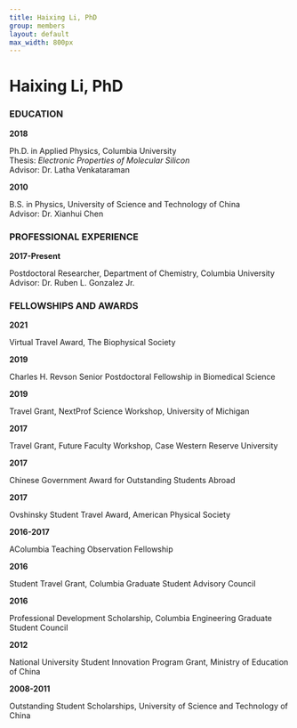 ```yaml
---
title: Haixing Li, PhD
group: members
layout: default
max_width: 800px
---
```


# Haixing Li, PhD

### EDUCATION
<div class="row" style="max-width: {{page.max_width}};">
<div class="col-sm col-sm-2"><strong>2018</strong></div><div class="col col-sm-10"><p>Ph.D. in Applied Physics, Columbia University<br>
	Thesis: <em>Electronic Properties of Molecular Silicon</em><br>
	Advisor: Dr. Latha Venkataraman</p></div>
<div class="col-sm col-sm-2"><strong>2010</strong></div><div class="col col-sm-10"><p>B.S. in Physics, University of Science and Technology of China<br>
		Advisor: Dr. Xianhui Chen</p></div>
</div>


### PROFESSIONAL EXPERIENCE
<div class="row" style="max-width: {{page.max_width}}">
<div class="col-sm col-sm-2"><strong>2017-Present</strong></div><div class="col col-sm-10"><p>Postdoctoral Researcher, Department of Chemistry, Columbia University<br>
	Advisor: Dr. Ruben L. Gonzalez Jr.</p></div>
	
</div>



### FELLOWSHIPS AND AWARDS
<div class="row" style="max-width: {{page.max_width}}">
<div class="col-sm col-sm-2"><strong>2021</strong></div><div class="col col-sm-10"><p>Virtual Travel Award, The Biophysical Society</p></div>
<div class="col-sm col-sm-2"><strong>2019</strong></div><div class="col col-sm-10"><p>Charles H. Revson Senior Postdoctoral Fellowship in Biomedical Science</p></div>
<div class="col-sm col-sm-2"><strong>2019</strong></div><div class="col col-sm-10"><p>Travel Grant, NextProf Science Workshop, University of Michigan</p></div>
<div class="col-sm col-sm-2"><strong>2017</strong></div><div class="col col-sm-10"><p>Travel Grant, Future Faculty Workshop, Case Western Reserve University</p></div>
<div class="col-sm col-sm-2"><strong>2017</strong></div><div class="col col-sm-10"><p>Chinese Government Award for Outstanding Students Abroad</p></div>
<div class="col-sm col-sm-2"><strong>2017</strong></div><div class="col col-sm-10"><p>Ovshinsky Student Travel Award, American Physical Society</p></div>
<div class="col-sm col-sm-2"><strong>2016-2017</strong></div><div class="col col-sm-10"><p>AColumbia Teaching Observation Fellowship</p></div>
<div class="col-sm col-sm-2"><strong>2016</strong></div><div class="col col-sm-10"><p>Student Travel Grant, Columbia Graduate Student Advisory Council</p></div>
<div class="col-sm col-sm-2"><strong>2016</strong></div><div class="col col-sm-10"><p>Professional Development Scholarship, Columbia Engineering Graduate Student Council</p></div>
<div class="col-sm col-sm-2"><strong>2012</strong></div><div class="col col-sm-10"><p>National University Student Innovation Program Grant, Ministry of Education of China</p></div>
<div class="col-sm col-sm-2"><strong>2008-2011</strong></div><div class="col col-sm-10"><p>Outstanding Student Scholarships, University of Science and Technology of China</p></div>
</div>
	
	

